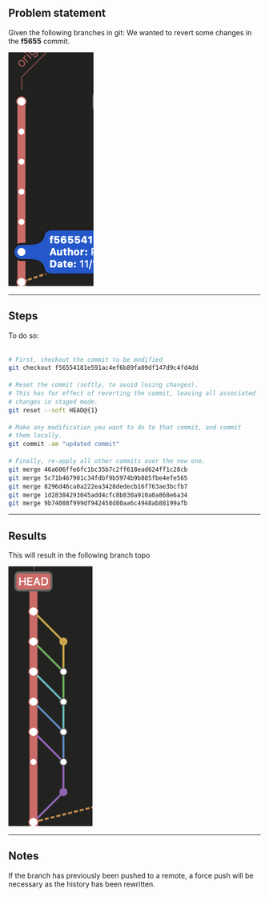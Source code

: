 ## Problem statement
Given the following branches in git: We wanted to revert some changes in the **f5655** commit.

![bla](./attachments/Pasted%20image%2020221107230028.png)

---
## Steps
To do so:
```bash

# First, checkout the commit to be modified
git checkout f56554181e591ac4ef6b89fa09df147d9c4fd4dd

# Reset the commit (softly, to avoid losing changes).
# This has for effect of reverting the commit, leaving all associated
# changes in staged mode.
git reset --soft HEAD@{1}

# Make any modification you want to do to that commit, and commit
# them locally.
git commit -am "updated commit"

# Finally, re-apply all other commits over the new one.
git merge 46a606ffe6fc1bc35b7c2ff618ead624ff1c28cb
git merge 5c71b467901c34fdbf9b5974b9b885fbe4efe565
git merge 8296d46ca0a222ea3428dedecb16f763ae3bcfb7
git merge 1d28384293045add4cfc8b830a910a0a868e6a34
git merge 9b74088f999df942458d80aa6c4948ab88199afb
```

---
## Results
This will result in the following branch topo

![bla](./attachments/Pasted%20image%2020221107230650.png)


---
## Notes
If the branch has previously been pushed to a remote, a force push will be necessary as the history has been rewritten.